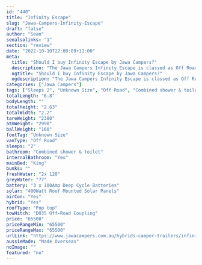 ```yaml
---
id: "440"
title: "Infinity Escape"
slug: "Jawa-Campers-Infinity-Escape"
draft: "false"
author: "Sean"
seealsolinks: "1"
section: "review"
date: "2022-10-10T22:00:09+11:00"
meta:
  title: "Should I buy Infinity Escape by Jawa Campers?"
  description: "The Jawa Campers Infinity Escape is classed as Off Road, and sleeps 2 people. It is Made Overseas and comes in at Unknown Size. It generally has Combined shower & toilet."
  ogtitle: "Should I buy Infinity Escape by Jawa Campers?"
  ogdescription: "The Jawa Campers Infinity Escape is classed as Off Road, and sleeps 2 people. It is Made Overseas and comes in at Unknown Size. It generally has Combined shower & toilet."
categories: ["Jawa Campers"]
tags: ["Sleeps 2", "Unknown Size", "Off Road", "Combined shower & toilet", "Pop top", "60 - 70k", "Made Overseas"]
totalLength: "6.8"
bodyLength: ""
totalHeight: "2.63"
totalWidth: "2.2"
tareWeight: "2380"
atmWeight: "2990"
ballWeight: "160"
footTag: "Unknown Size"
vanType: "Off Road"
sleeps: "2"
bathroom: "Combined shower & toilet"
internalBathroom: "Yes"
mainBed: "King"
bunks: ""
freshWater: "2x 120"
greyWater: "77"
battery: "3 x 100Amp Deep Cycle Batteries"
solar: "400Watt Roof Mounted Solar Panels"
airCon: "Yes"
hybrid: "Yes"
roofType: "Pop top"
towHitch: "DO35 Off-Road Coupling"
price: "65500"
priceRangeMin: "65500"
priceRangeMax: "65500"
urlLink: "https://www.jawacampers.com.au/hybrids-camper-trailers/infinity-escape/"
aussieMade: "Made Overseas"
noImage: ""
featured: "no"
---
```

